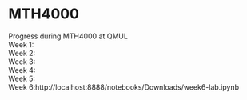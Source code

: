 # MTH4000
Progress during MTH4000 at QMUL  
Week 1:  
Week 2:  
Week 3:  
Week 4:  
Week 5:  
Week 6:http://localhost:8888/notebooks/Downloads/week6-lab.ipynb  


